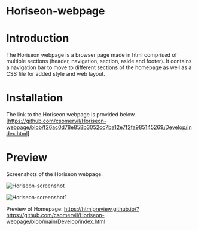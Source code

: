 # Horiseon-webpage

# Introduction

The Horiseon webpage is a browser page made in html comprised of multiple sections (header, navigation, section, aside and footer). It contains a navigation bar to move to different sections of the homepage as well as a CSS file for added style and web layout.

# Installation

The link to the Horiseon webpage is provided below.
[https://github.com/csomervil/Horiseon-webpage/blob/f26ac0d78e858b3052cc7ba12e7f2fa985145269/Develop/index.html]

# Preview

Screenshots of the Horiseon webpage.

![Horiseon-screenshot](https://user-images.githubusercontent.com/100229796/155404056-7ae738a0-d8d1-4fc6-aa2a-f7194fc167da.png)

![Horiseon-screenshot1](https://user-images.githubusercontent.com/100229796/155404221-9ae51694-10e4-46aa-b584-306421bc524d.png)

Preview of Homepage:
https://htmlpreview.github.io/?https://github.com/csomervil/Horiseon-webpage/blob/main/Develop/index.html
